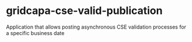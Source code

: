 # gridcapa-cse-valid-publication
Application that allows posting asynchronous CSE validation processes for a specific business date
